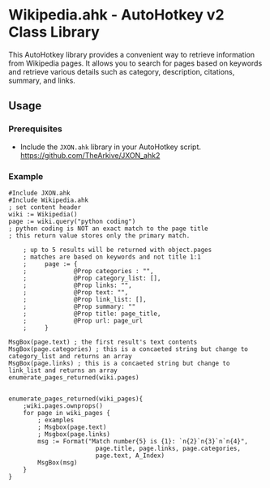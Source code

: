 # Wikipedia.ahk - AutoHotkey v2 Class Library

This AutoHotkey library provides a convenient way to retrieve information from Wikipedia pages. It allows you to search for pages based on keywords and retrieve various details such as category, description, citations, summary, and links.

## Usage

### Prerequisites

- Include the `JXON.ahk` library in your AutoHotkey script. https://github.com/TheArkive/JXON_ahk2

### Example

```autohotkey
﻿#Include JXON.ahk
#Include Wikipedia.ahk
; set content header
wiki := Wikipedia() 
page := wiki.query("python coding")
; python coding is NOT an exact match to the page title 
; this return value stores only the primary match. 

    ; up to 5 results will be returned with object.pages
    ; matches are based on keywords and not title 1:1
    ;     page := {
    ;             @Prop categories : "",
    ;             @Prop category_list: [],
    ;             @Prop links: "",
    ;             @Prop text: "",
    ;             @Prop link_list: [],
    ;             @Prop summary: ""
    ;             @Prop title: page_title,
    ;             @Prop url: page_url
    ;     }

MsgBox(page.text) ; the first result's text contents
MsgBox(page.categories) ; this is a concaeted string but change to category_list and returns an array
MsgBox(page.links) ; this is a concaeted string but change to link_list and returns an array
enumerate_pages_returned(wiki.pages)


enumerate_pages_returned(wiki_pages){
    ;wiki.pages.ownprops()
    for page in wiki_pages {
        ; examples
        ; Msgbox(page.text)
        ; Msgbox(page.links)
        msg := Format("Match number{5} is {1}: `n{2}`n{3}`n`n{4}", 
                        page.title, page.links, page.categories, 
                        page.text, A_Index)
        MsgBox(msg)
    }
}

```

